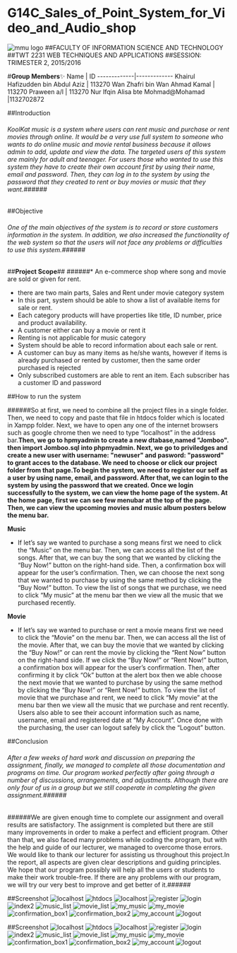 # G14C_Sales_of_Point_System_for_Video_and_Audio_shop

![mmu logo](https://sp.yimg.com/xj/th?id=OIP.Ma82fe57a0882890a055463a607db5344o0&pid=15.1&P=0&w=300&h=300)
##FACULTY OF INFORMATION SCIENCE AND TECHNOLOGY 
##TWT 2231 WEB TECHNIQUES AND APPLICATIONS 
##SESSION: TRIMESTER 2, 2015/2016   

#**Group Members**:sparkles:
Name | ID
-------------|-------------
Khairul Hafizudden bin Abdul Aziz | 113270
Wan Zhafri bin Wan Ahmad Kamal | 113270
Praween a/l | 113270
Nur Ifqin Alisa bte Mohmad@Mohamad |1132702872


##Introduction
###### KoolKat music is a system where users can rent music and purchase or rent movies through online. It would be a very use full system to someone who wants to do online music and movie rental business because it allows admin to add, update and view the data. The targeted users of this system are mainly for adult and teenager. For users those who wanted to use this system they have to create their own account first by using their name, email and password. Then, they can log in to the system by using the password that they created to rent or buy movies or music that they want.######

##Objective
###### One of the main objectives of the system is to record or store customers information in the system. In addition, we also increased the functionality of the web system so that the users will not face any problems or difficulties to use this system.######

##__Project Scope__##
######* An e-commerce shop where song and movie are sold or given for rent. 
* there are two main parts, Sales and Rent under movie category system
* In this part, system should be able to show a list of available items for sale or rent. 
* Each category products will have properties like title, ID number, price and product availability.
* A customer either can buy a movie or rent it
* Renting is not applicable for music category
* System should be able to record information about each sale or rent. 
* A customer can buy as many items as he/she wants, however if items is already purchased or rented by customer, then the same order purchased is rejected 
* Only subscribed customers are able to rent an item. Each subscriber has a customer ID and password
 
##How to run the system

######So at first, we need to combine all the project files in a single folder. Then, we need to copy and paste that file in htdocs folder which is located in Xampp folder. Next, we have to open any one of the internet browsers such as google chrome then we need to type “localhost” in the address bar.**Then, we go to hpmyadmin to create a new dtabase,named "Jomboo". then import Jomboo.sql into phpmyadmin. Next, we go to priviledges and create a new user with username: "newuser" and pasword: "password"  to grant acces to the database. We need to choose or click our project folder from that page.To begin the system, we need to register our self as a user by using name, email, and password. After that, we can login to the system by using the password that we created. Once we login successfully to the system, we can view the home page of the system. At the home page, first we can see few menubar at the top of the page. Then, we can view the upcoming movies and music album posters below the menu bar.**



**Music**
-  If let’s say we wanted to purchase a song means first we need to click the “Music” on the menu bar. Then, we can access all the list of the songs. After that, we can buy the song that we wanted by clicking the “Buy Now!” button on the right-hand side. Then, a confirmation box will appear for the user’s confirmation. Then, we can choose the next song that we wanted to purchase by using the same method by clicking the “Buy Now!” button. To view the list of songs that we purchase, we need to click “My music” at the menu bar then we view all the music that we purchased recently.

**Movie**
-  If let’s say we wanted to purchase or rent a movie means first we need to click the “Movie” on the menu bar. Then, we can access all the list of the movie. After that, we can buy the movie that we wanted by clicking the “Buy Now!” or can rent the movie by clicking the “Rent Now” button on the right-hand side. If we click the “Buy Now!” or “Rent Now!” button, a confirmation box will appear for the user’s confirmation. Then, after confirming it by click “Ok” button at the alert box then we able choose the next movie that we wanted to purchase by using the same method by clicking the “Buy Now!” or “Rent Now!” button. To view the list of movie that we purchase and rent, we need to click “My movie” at the menu bar then we view all the music that we purchase and rent recently.
Users also able to see their account information such as name, username, email and registered date at “My Account”. 
Once done with the purchasing, the user can logout safely by click the “Logout” button.


##Conclusion
###### After a few weeks of hard work and discussion on preparing the assignment, finally, we managed to complete all those documentation and programs on time. Our program worked perfectly after going through a number of discussions, arrangements, and adjustments. Although there are only four of us in a group but we still cooperate in completing the given assignment.######
######We are given enough time to complete our assignment and overall results are satisfactory. The assignment is completed but there are still many improvements in order to make a perfect and efficient program. Other than that, we also faced many problems while coding the program, but with the help and guide of our lecturer, we managed to overcome those errors. We would like to thank our lecturer for assisting us throughout this project.In the report, all aspects are given clear descriptions and guiding principles. We hope that our program possibly will help all the users or students to make their work trouble-free. If there are any problems with our program, we will try our very best to improve and get better of it.######


##Screenshot
![localhost](/images/1.png)
![htdocs](/images/2.png)
![localhost](/images/3.png)
![register](/images/4.png)
![login](/images/5.png)
![index2](/images/6.png)
![music_list](/images/7.png)
![movie_list](/images/8.png)
![my_music](/images/9.png)
![my_movie](/images/10.png)
![confirmation_box1](/images/11.png)
![confirmation_box2](/images/12.png)
![my_account](/images/13.png)
![logout](/images/14.png)




##Screenshot
![localhost](/images/1.png)
![htdocs](/images/2.png)
![localhost](/images/3.png)
![register](/images/4.png)
![login](/images/5.png)
![index2](/images/6.png)
![music_list](/images/7.png)
![movie_list](/images/8.png)
![my_music](/images/9.png)
![my_movie](/images/10.png)
![confirmation_box1](/images/11.png)
![confirmation_box2](/images/12.png)
![my_account](/images/13.png)
![logout](/images/14.png)


